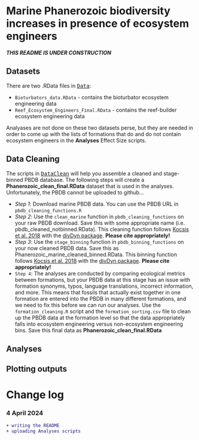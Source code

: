 # Marine Phanerozoic biodiversity increases in presence of ecosystem engineers

<i><b> THIS README IS UNDER CONSTRUCTION </i></b>

## Datasets
There are two .RData files in <kbd>[Data](https://github.com/atcribb/Ecosystem-Engineers-Biodiversity/tree/main/Data)</kbd>:
* ``Bioturbators_data.RData`` - contains the bioturbator ecosystem engineering data
* ``Reef_Ecosystem_Engineers_Final.RData`` - contains the reef-builder ecosystem engineering data

Analyases are not done on these two datasets perse, but they are needed in order to come up with the lists of formations that do and do not contain ecosystem engineers in the <b>Analyses</b> Effect Size scripts.

## Data Cleaning 
The scripts in <kbd>[DataClean](https://github.com/atcribb/Ecosystem-Engineers-Biodiversity/tree/main/DataClean)</kbd> will help you assemble a cleaned and stage-binned PBDB database. The following steps will create a <b>Phanerozoic_clean_final.RData</b> dataset that is used in the analyses. Unfortunately, the PBDB cannot be uploaded to github... 
* *Step 1*: Download marine PBDB data. You can use the PBDB URL in ``pbdb_cleaning_functions.R``
* *Step 2*: Use the ``clean_marine`` function in ``pbdb_cleaning_functions`` on your raw PBDB download. Save this with some appropriate name (i.e. pbdb_cleaned_notbinned.RData). This cleaning function follows [Kocsis et al. 2018](https://besjournals.onlinelibrary.wiley.com/doi/full/10.1111/2041-210X.13161) with the [divDyn package](https://github.com/divDyn/ddPhanero). <b>Please cite appropriately!</b>
* *Step 3*: Use the ``stage_binning`` function in ``pbdb_binning_functions`` on your now cleaned PBDB data. Save this as Phanerozoic_marine_cleaned_binned.RData. This binning function follows [Kocsis et al. 2018](https://besjournals.onlinelibrary.wiley.com/doi/full/10.1111/2041-210X.13161) with the [divDyn package](https://github.com/divDyn/ddPhanero). <b>Please cite appropriately!</b>
* ``Step 4``: The analyses are conducted by comparing ecological metrics between formations, but your PBDB data at this stage has an issue with formation synonyms, typos, language translations, incorrect information, and more. This means that fossils that actually exist together in one formation are entered into the PBDB in many different formations, and we need to fix this before we can run our analyses. Use the ``formation_cleaning.R`` script and the ``formation_sorting.csv`` file to clean up the PBDB data at the formation level so that the data appropriately falls into ecosystem engineering versus non-ecosystem engineering bins. Save this final data as <b>Phanerozoic_clean_final.RData</b>


## Analyses

## Plotting outputs 

# Change log
### 4 April 2024
```diff
+ writing the README
+ uploading Analyses scripts
```
